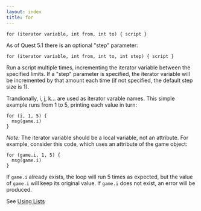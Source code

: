 ```yaml
---
layout: index
title: for
---
```


    for (iterator variable, int from, int to) { script }

As of Quest 5.1 there is an optional "step" parameter:

    for (iterator variable, int from, int to, int step) { script }

Run a script multiple times, incrementing the iterator variable between the specified limits. If a "step" parameter is specified, the iterator variable will be incremented by that amount each time (if not specified, the default step size is 1).

Trandionally, i, j, k... are used as iterator varable names. This simple example runs from 1 to 5, printing each value in turn:

    for (i, 1, 5) {
      msg(game.i)
    }

_Note:_ The iterator variable should be a local variable, not an attribute. For example, consider this code, which uses an attribute of the game object:

    for (game.i, 1, 5) {
      msg(game.i)
    }

If `game.i` already exists, the loop will run 5 times as expected, but the value of `game.i` will keep its original value. If  `game.i` does not exist, an error will be produced.

See [Using Lists](../guides/using_lists.html)
